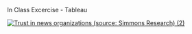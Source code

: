 In Class Excercise - Tableau
<div class='tableauPlaceholder' id='viz1636066938783' style='position: relative'><noscript><a href='#'><img alt='Trust in news organizations (source: Simmons Research) (2) ' src='https:&#47;&#47;public.tableau.com&#47;static&#47;images&#47;TS&#47;TSWDTableauIn-ClassTutorial_hyper&#47;TrustinnewsorganizationssourceSimmonsResearch2&#47;1_rss.png' style='border: none' /></a></noscript><object class='tableauViz'  style='display:none;'><param name='host_url' value='https%3A%2F%2Fpublic.tableau.com%2F' /> <param name='embed_code_version' value='3' /> <param name='site_root' value='' /><param name='name' value='TSWDTableauIn-ClassTutorial_hyper&#47;TrustinnewsorganizationssourceSimmonsResearch2' /><param name='tabs' value='no' /><param name='toolbar' value='yes' /><param name='static_image' value='https:&#47;&#47;public.tableau.com&#47;static&#47;images&#47;TS&#47;TSWDTableauIn-ClassTutorial_hyper&#47;TrustinnewsorganizationssourceSimmonsResearch2&#47;1.png' /> <param name='animate_transition' value='yes' /><param name='display_static_image' value='yes' /><param name='display_spinner' value='yes' /><param name='display_overlay' value='yes' /><param name='display_count' value='yes' /><param name='language' value='en-US' /><param name='filter' value='publish=yes' /></object></div>                <script type='text/javascript'>                    
  var divElement = document.getElementById('viz1636066938783');                    
  var vizElement = divElement.getElementsByTagName('object')[0];                   
  vizElement.style.width='100%';vizElement.style.height=(divElement.offsetWidth*0.75)+'px';                    
  var scriptElement = document.createElement('script');                    
  scriptElement.src = 'https://public.tableau.com/javascripts/api/viz_v1.js';                    
  vizElement.parentNode.insertBefore(scriptElement, vizElement);                </script>
